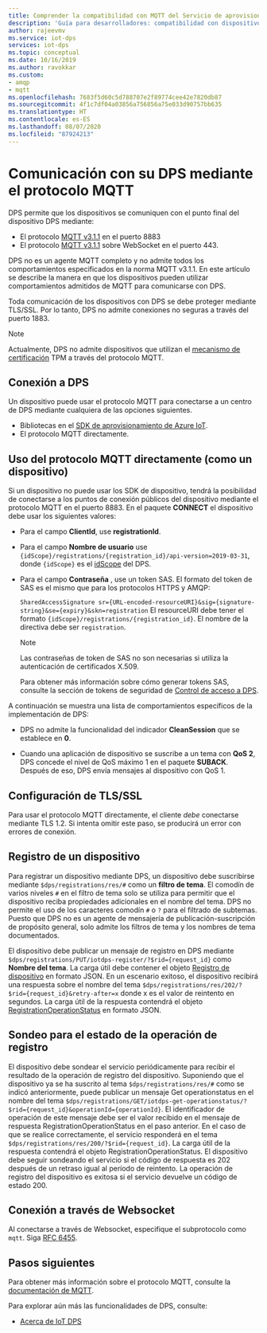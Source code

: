 ```yaml
---
title: Comprender la compatibilidad con MQTT del Servicio de aprovisionamiento de dispositivos de Azure IoT | Microsoft Docs
description: 'Guía para desarrolladores: compatibilidad con dispositivos que se conectan al punto de conexión de Azure IoT Hub Device Provisioning Service (DPS) mediante el protocolo MQTT.'
author: rajeevmv
ms.service: iot-dps
services: iot-dps
ms.topic: conceptual
ms.date: 10/16/2019
ms.author: ravokkar
ms.custom:
- amqp
- mqtt
ms.openlocfilehash: 7683f5d60c5d788707e2f89774cee42e7820db87
ms.sourcegitcommit: 4f1c7df04a03856a756856a75e033d90757bb635
ms.translationtype: HT
ms.contentlocale: es-ES
ms.lasthandoff: 08/07/2020
ms.locfileid: "87924213"
---
```

# <a name="communicate-with-your-dps-using-the-mqtt-protocol"></a>Comunicación con su DPS mediante el protocolo MQTT

DPS permite que los dispositivos se comuniquen con el punto final del dispositivo DPS mediante:

* El protocolo [MQTT v3.1.1](https://mqtt.org/) en el puerto 8883
* El protocolo [MQTT v3.1.1](http://docs.oasis-open.org/mqtt/mqtt/v3.1.1/os/mqtt-v3.1.1-os.html#_Toc398718127) sobre WebSocket en el puerto 443.

DPS no es un agente MQTT completo y no admite todos los comportamientos especificados en la norma MQTT v3.1.1. En este artículo se describe la manera en que los dispositivos pueden utilizar comportamientos admitidos de MQTT para comunicarse con DPS.

Toda comunicación de los dispositivos con DPS se debe proteger mediante TLS/SSL. Por lo tanto, DPS no admite conexiones no seguras a través del puerto 1883.

 > [!NOTE] 
 > Actualmente, DPS no admite dispositivos que utilizan el [mecanismo de certificación](https://docs.microsoft.com/azure/iot-dps/concepts-device#attestation-mechanism) TPM a través del protocolo MQTT.

## <a name="connecting-to-dps"></a>Conexión a DPS

Un dispositivo puede usar el protocolo MQTT para conectarse a un centro de DPS mediante cualquiera de las opciones siguientes.

* Bibliotecas en el [SDK de aprovisionamiento de Azure IoT](https://docs.microsoft.com/azure/iot-hub/iot-hub-devguide-sdks#microsoft-azure-provisioning-sdks).
* El protocolo MQTT directamente.

## <a name="using-the-mqtt-protocol-directly-as-a-device"></a>Uso del protocolo MQTT directamente (como un dispositivo)

Si un dispositivo no puede usar los SDK de dispositivo, tendrá la posibilidad de conectarse a los puntos de conexión públicos del dispositivo mediante el protocolo MQTT en el puerto 8883. En el paquete **CONNECT** el dispositivo debe usar los siguientes valores:

* Para el campo **ClientId**, use **registrationId**.

* Para el campo **Nombre de usuario** use `{idScope}/registrations/{registration_id}/api-version=2019-03-31`, donde `{idScope}` es el [idScope](https://docs.microsoft.com/azure/iot-dps/concepts-device#id-scope) del DPS.

* Para el campo **Contraseña** , use un token SAS. El formato del token de SAS es el mismo que para los protocolos HTTPS y AMQP:

  `SharedAccessSignature sr={URL-encoded-resourceURI}&sig={signature-string}&se={expiry}&skn=registration` El resourceURI debe tener el formato `{idScope}/registrations/{registration_id}`. El nombre de la directiva debe ser `registration`.

  > [!NOTE]
  > Las contraseñas de token de SAS no son necesarias si utiliza la autenticación de certificados X.509.

  Para obtener más información sobre cómo generar tokens SAS, consulte la sección de tokens de seguridad de [Control de acceso a DPS](how-to-control-access.md#security-tokens).

A continuación se muestra una lista de comportamientos específicos de la implementación de DPS:

 * DPS no admite la funcionalidad del indicador **CleanSession** que se establece en **0**.

 * Cuando una aplicación de dispositivo se suscribe a un tema con **QoS 2**, DPS concede el nivel de QoS máximo 1 en el paquete **SUBACK**. Después de eso, DPS envía mensajes al dispositivo con QoS 1.

## <a name="tlsssl-configuration"></a>Configuración de TLS/SSL

Para usar el protocolo MQTT directamente, el cliente *debe* conectarse mediante TLS 1.2. Si intenta omitir este paso, se producirá un error con errores de conexión.


## <a name="registering-a-device"></a>Registro de un dispositivo

Para registrar un dispositivo mediante DPS, un dispositivo debe suscribirse mediante `$dps/registrations/res/#` como un **filtro de tema**. El comodín de varios niveles `#` en el filtro de tema solo se utiliza para permitir que el dispositivo reciba propiedades adicionales en el nombre del tema. DPS no permite el uso de los caracteres comodín `#` o `?` para el filtrado de subtemas. Puesto que DPS no es un agente de mensajería de publicación-suscripción de propósito general, solo admite los filtros de tema y los nombres de tema documentados.

El dispositivo debe publicar un mensaje de registro en DPS mediante `$dps/registrations/PUT/iotdps-register/?$rid={request_id}` como **Nombre del tema**. La carga útil debe contener el objeto [Registro de dispositivo](https://docs.microsoft.com/rest/api/iot-dps/runtimeregistration/registerdevice#deviceregistration) en formato JSON.
En un escenario exitoso, el dispositivo recibirá una respuesta sobre el nombre del tema `$dps/registrations/res/202/?$rid={request_id}&retry-after=x` donde x es el valor de reintento en segundos. La carga útil de la respuesta contendrá el objeto [RegistrationOperationStatus](https://docs.microsoft.com/rest/api/iot-dps/runtimeregistration/registerdevice#registrationoperationstatus) en formato JSON.

## <a name="polling-for-registration-operation-status"></a>Sondeo para el estado de la operación de registro

El dispositivo debe sondear el servicio periódicamente para recibir el resultado de la operación de registro del dispositivo. Suponiendo que el dispositivo ya se ha suscrito al tema `$dps/registrations/res/#` como se indicó anteriormente, puede publicar un mensaje Get operationstatus en el nombre del tema `$dps/registrations/GET/iotdps-get-operationstatus/?$rid={request_id}&operationId={operationId}`. El identificador de operación de este mensaje debe ser el valor recibido en el mensaje de respuesta RegistrationOperationStatus en el paso anterior. En el caso de que se realice correctamente, el servicio responderá en el tema `$dps/registrations/res/200/?$rid={request_id}`. La carga útil de la respuesta contendrá el objeto RegistrationOperationStatus. El dispositivo debe seguir sondeando el servicio si el código de respuesta es 202 después de un retraso igual al período de reintento. La operación de registro del dispositivo es exitosa si el servicio devuelve un código de estado 200.

## <a name="connecting-over-websocket"></a>Conexión a través de Websocket
Al conectarse a través de Websocket, especifique el subprotocolo como `mqtt`. Siga [RFC 6455](https://tools.ietf.org/html/rfc6455).

## <a name="next-steps"></a>Pasos siguientes

Para obtener más información sobre el protocolo MQTT, consulte la [documentación de MQTT](https://mqtt.org/).

Para explorar aún más las funcionalidades de DPS, consulte:

* [Acerca de IoT DPS](about-iot-dps.md)
